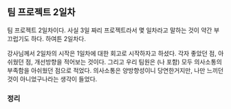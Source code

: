 ## 팀 프로젝트 2일차

팀 프로젝트 2일차이다. 사실 3일 짜리 프로젝트라서 몇 일차라고 말하는 것이 약간 부끄럽기도 하다. 하여튼 2일차다.

강사님께서 2일차의 시작은 1일차에 대한 회고로 시작하자고 하셨다. 각자 좋았던 점, 아쉬웠던 점, 개선방향을 적어보는 것이다. 그리고 우리 팀원은 (나 포함) 모두 의사소통의 부족함을 아쉬웠던 점으로 적었다. 의사소통은 양방향성이니 당연한거지만, 나만 느끼던 것이 아니었구나라는 생각이 들었다.





### 정리
